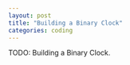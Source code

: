 ```yaml
---
layout: post
title: "Building a Binary Clock"
categories: coding
---
```

TODO: Building a Binary Clock.